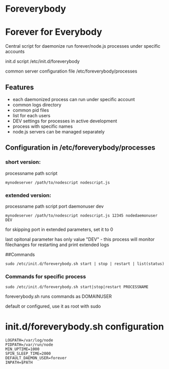 Foreverybody
============
# Forever for Everybody

Central script for daemonize run forever/node.js processes under specific accounts

init.d script /etc/init.d/foreverybody

common server configuration file /etc/foreverybody/processes


## Features

* each daemonized process can run under specific account
* common logs directory
* common pid files
* list for each users
* DEV settings for processes in active development
* process with specific names
* node.js servers can be managed separately

## Configuration in  /etc/foreverybody/processes

### short version:
processname path script
```
mynodeserver /path/to/nodescript nodescript.js
```
### extended version:
processname path script port daemonuser dev
```
mynodeserver /path/to/nodescript nodescript.js 12345 nodedaemonuser DEV
```
for skipping port in extended parameters, set it to 0

last opitonal parameter has only value "DEV" - this process will monitor filechanges for restarting and print extended logs

##Commands
```
sudo /etc/init.d/foreverybody.sh start | stop | restart | list(status)
```

### Commands for specific process
```
sudo /etc/init.d/foreverybody.sh start|stop|restart PROCESSNAME
```

foreverybody.sh runs commands as DOMAINUSER

default or configured, use it as root with sudo

# init.d/foreverybody.sh configuration

```
LOGPATH=/var/log/node
PIDPATH=/var/run/node
MIN_UPTIME=1000
SPIN_SLEEP_TIME=2000
DEFAULT_DAEMON_USER=forever
INPATH=$PATH
```

